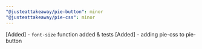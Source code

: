 ```yaml
---
"@justeattakeaway/pie-button": minor
"@justeattakeaway/pie-css": minor
---
```


[Added] - `font-size` function added & tests
[Added] - adding pie-css to pie-button
